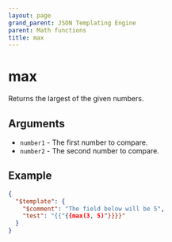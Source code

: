 ```yaml
---
layout: page
grand_parent: JSON Templating Engine
parent: Math functions
title: max
---
```


# max

Returns the largest of the given numbers.
## Arguments

- `number1` - The first number to compare.
- `number2` - The second number to compare.

## Example

```json
{
  "$template": {
    "$comment": "The field below will be 5",
    "test": "{{"{{max(3, 5)"}}}}"
  }
}
```
